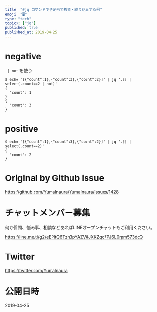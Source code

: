 ```yaml
---
title: "#jq コマンドで否定形で検索・絞り込みする例"
emoji: "🖥"
type: "tech"
topics: ["jq"]
published: true
published_at: 2019-04-25
---
```


# negative

` | not` を使う

```
$ echo '[{"count":1},{"count":3},{"count":2}]' | jq '.[] | select(.count==2 | not)'
{
  "count": 1
}
{
  "count": 3
}

```

# positive 
```
$ echo '[{"count":1},{"count":3},{"count":2}]' | jq '.[] | select(.count==2)'
{
  "count": 2
}
```


# Original by Github issue

https://github.com/YumaInaura/YumaInaura/issues/1428








<!-- Update From Qiita API -->

# チャットメンバー募集


何か質問、悩み事、相談などあればLINEオープンチャットもご利用ください。

https://line.me/ti/g2/eEPltQ6Tzh3pYAZV8JXKZqc7PJ6L0rpm573dcQ





# Twitter


https://twitter.com/YumaInaura


<!-- Update From Qiita API -->



# 公開日時

2019-04-25
